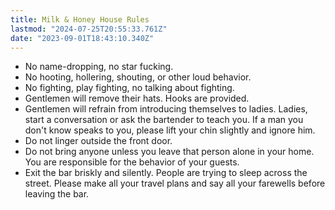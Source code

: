 ```yaml
---
title: Milk & Honey House Rules
lastmod: "2024-07-25T20:55:33.761Z"
date: "2023-09-01T18:43:10.340Z"
---
```


- No name-dropping, no star fucking.
- No hooting, hollering, shouting, or other loud behavior.
- No fighting, play fighting, no talking about fighting.
- Gentlemen will remove their hats. Hooks are provided.
- Gentlemen will refrain from introducing themselves to ladies. Ladies, start a conversation or ask the bartender to teach you. If a man you don't know speaks to you, please lift your chin slightly and ignore him.
- Do not linger outside the front door.
- Do not bring anyone unless you leave that person alone in your home. You are responsible for the behavior of your guests.
- Exit the bar briskly and silently. People are trying to sleep across the street. Please make all your travel plans and say all your farewells before leaving the bar.
